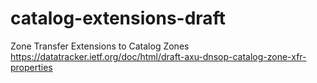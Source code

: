 # catalog-extensions-draft
Zone Transfer Extensions to Catalog Zones
https://datatracker.ietf.org/doc/html/draft-axu-dnsop-catalog-zone-xfr-properties
